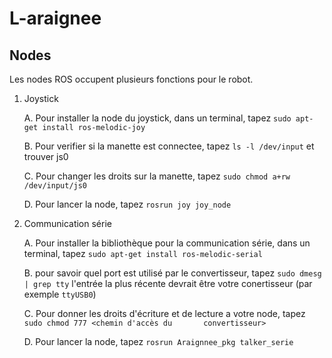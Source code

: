 # L-araignee
## Nodes
Les nodes ROS occupent plusieurs fonctions pour le robot.

1. Joystick

	A. Pour installer la node du joystick, dans un terminal, tapez `sudo apt-get install ros-melodic-joy`
	
	B. Pour verifier si la manette est connectee, tapez `ls -l /dev/input` et trouver js0
	
	C. Pour changer les droits sur la manette, tapez `sudo chmod a+rw /dev/input/js0`
	
	D. Pour lancer la node, tapez `rosrun joy joy_node`
	   
2. Communication série

	A. Pour installer la bibliothèque pour la communication série, dans un terminal, 
	tapez `sudo apt-get install ros-melodic-serial`
	
	B. pour savoir quel port est utilisé par le convertisseur, tapez `sudo dmesg | grep tty` l'entrée la plus récente 	  devrait être votre conertisseur (par exemple `ttyUSB0`)
	
	C. Pour donner les droits d'écriture et de lecture a votre node, tapez `sudo chmod 777 <chemin d'accès du 		convertisseur>`
	
	D. Pour lancer la node, tapez `rosrun Araignnee_pkg talker_serie`
